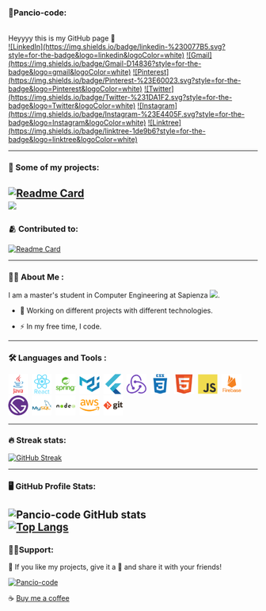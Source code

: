 
### 🥇Pancio-code:
<br>
Heyyyy this is my GitHub page 👋
<br>
<a href="https://www.linkedin.com/in/andrea-panceri-0439b222a">![LinkedIn](https://img.shields.io/badge/linkedin-%230077B5.svg?style=for-the-badge&logo=linkedin&logoColor=white)</a>
<a href="mailto:andrea.pancio00gmail.com">![Gmail](https://img.shields.io/badge/Gmail-D14836?style=for-the-badge&logo=gmail&logoColor=white)</a>
<a href="https://www.pinterest.it/Pancio__o/">![Pinterest](https://img.shields.io/badge/Pinterest-%23E60023.svg?style=for-the-badge&logo=Pinterest&logoColor=white)</a>
<a href="https://twitter.com/Pancio__o">![Twitter](https://img.shields.io/badge/Twitter-%231DA1F2.svg?style=for-the-badge&logo=Twitter&logoColor=white)</a>
<a href="https://www.instagram.com/panceri_andrea/">![Instagram](https://img.shields.io/badge/Instagram-%23E4405F.svg?style=for-the-badge&logo=Instagram&logoColor=white)</a>
 <a href="https://linktr.ee/Pancio">![Linktree](https://img.shields.io/badge/linktree-1de9b6?style=for-the-badge&logo=linktree&logoColor=white)</a>

---

### 📑 Some of my projects:

[![Readme Card](https://github-readme-stats.vercel.app/api/pin/?username=pancio-code&repo=EasyCondo)](https://github.com/Pancio-code/EasyCondo)
<br>
<a href="https://github.com/Pancio-code?tab=repositories">![](https://camo.githubusercontent.com/c78e6c0f9472ece503c12ff12132777835355333828407593602fe66c6125827/68747470733a2f2f696d672e736869656c64732e696f2f62616467652f2d4d6f72652532305265706f732d3239363246463f7374796c653d666f722d7468652d6261646765266c6f676f3d6b6f64696e67266c6f676f436f6c6f723d7768697465)</a>
---

### 🫂 Contributed to:

[![Readme Card](https://github-readme-stats.vercel.app/api/pin/?username=pancio-cod&repo=CondominioOrganizer)](https://github.com/Pancio-code/CondominioOrganizer)

---

### 👨‍💻 About Me :

I am a master's student in Computer Engineering at Sapienza <img src="https://media.giphy.com/media/WUlplcMpOCEmTGBtBW/giphy.gif" width="30">.

- :seedling: Working on different projects with different technologies.

- :zap: In my free time, I code.

---

### 🛠️ Languages and Tools :
<div>
  <img src="https://github.com/devicons/devicon/blob/master/icons/java/java-original-wordmark.svg" title="Java" alt="Java" width="40" height="40"/>&nbsp;
  <img src="https://github.com/devicons/devicon/blob/master/icons/react/react-original-wordmark.svg" title="React" alt="React" width="40" height="40"/>&nbsp;
  <img src="https://github.com/devicons/devicon/blob/master/icons/spring/spring-original-wordmark.svg" title="Spring" alt="Spring" width="40" height="40"/>&nbsp;
  <img src="https://github.com/devicons/devicon/blob/master/icons/materialui/materialui-original.svg" title="Material UI" alt="Material UI" width="40" height="40"/>&nbsp;
  <img src="https://github.com/devicons/devicon/blob/master/icons/flutter/flutter-original.svg" title="Flutter" alt="Flutter" width="40" height="40"/>&nbsp;
  <img src="https://github.com/devicons/devicon/blob/master/icons/redux/redux-original.svg" title="Redux" alt="Redux " width="40" height="40"/>&nbsp;
  <img src="https://github.com/devicons/devicon/blob/master/icons/css3/css3-plain-wordmark.svg"  title="CSS3" alt="CSS" width="40" height="40"/>&nbsp;
  <img src="https://github.com/devicons/devicon/blob/master/icons/html5/html5-original.svg" title="HTML5" alt="HTML" width="40" height="40"/>&nbsp;
  <img src="https://github.com/devicons/devicon/blob/master/icons/javascript/javascript-original.svg" title="JavaScript" alt="JavaScript" width="40" height="40"/>&nbsp;
  <img src="https://github.com/devicons/devicon/blob/master/icons/firebase/firebase-plain-wordmark.svg" title="Firebase" alt="Firebase" width="40" height="40"/>&nbsp;
  <img src="https://github.com/devicons/devicon/blob/master/icons/gatsby/gatsby-original.svg" title="Gatsby"  alt="Gatsby" width="40" height="40"/>&nbsp;
  <img src="https://github.com/devicons/devicon/blob/master/icons/mysql/mysql-original-wordmark.svg" title="MySQL"  alt="MySQL" width="40" height="40"/>&nbsp;
  <img src="https://github.com/devicons/devicon/blob/master/icons/nodejs/nodejs-original-wordmark.svg" title="NodeJS" alt="NodeJS" width="40" height="40"/>&nbsp;
  <img src="https://github.com/devicons/devicon/blob/master/icons/amazonwebservices/amazonwebservices-plain-wordmark.svg" title="AWS" alt="AWS" width="40" height="40"/>&nbsp;
  <img src="https://github.com/devicons/devicon/blob/master/icons/git/git-original-wordmark.svg" title="Git" **alt="Git" width="40" height="40"/>
</div>

---

### 🔥 Streak stats:
[![GitHub Streak](http://github-readme-streak-stats.herokuapp.com?user=pancio-code&theme=highcontrast&border_radius=6.1&date_format=j%20M%5B%20Y%5D)](https://git.io/streak-stats)

---

### 🖥️ GitHub Profile Stats:

![Pancio-code GitHub stats](https://github-readme-stats.vercel.app/api?username=pancio-code&show_icons=true&theme=dark)
<br>
[![Top Langs](https://github-readme-stats.vercel.app/api/top-langs/?username=pancio-code&layout=compact&theme=vision-friendly-dark)](https://github.com/anuraghazra/github-readme-stats)
---

### 🙋‍♂️Support:

💜 If you like my projects, give it a 🌟 and share it with your friends!

<a href="https://github.com/Pancio-code">![Pancio-code](https://img.shields.io/badge/github%20pages-121013?style=for-the-badge&logo=github&logoColor=white)</a>

☕ <a href="https://paypal.me/andreapanceri?country.x=IT&locale.x=it_IT">Buy me a coffee</a>


